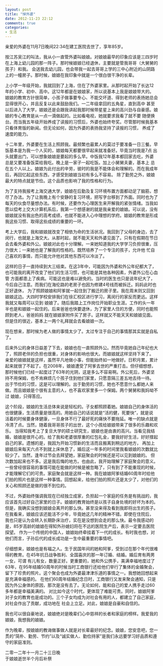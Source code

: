```yaml
---
layout: post
title: "悼外婆"
date: 2012-11-23 22:12
comments: true
categories: 
- 生活
---
```



亲爱的外婆在11月7日晚间22:34在建工医院去世了，享年85岁。

按江苏吴江的叫法，我从小一直管外婆叫娘娘。对娘娘最早的印象应该是三四岁时在上海上幼儿园的那一阵子。那时候娘娘已经退休，主要就是管我哥哥（大舅舅的孩子）和我。
会送我去幼儿园，也会带我一起去哥哥上学的三中心附近的山阴路上的一幢房子。那时候，娘娘在我印象中就是一个很白很干净的长辈。

上小学一年级开始，我就回到了上海，住在了外婆家里。从那时起开始了长达12年的小学、初中、高中。这12年都是在娘娘家，所以说基本上我是娘娘带大的。
娘娘的教育方针很简单，小孩子做事要专心、不能交坏道、得到老师的表扬她总会显得很开心，并且反复以此来鼓励我们。一二年级拿回的五角星，直到高中
甚至以后进入了大学，娘娘还是会跟我讲起我那时候带星星上来的高兴劲与自豪感。娘娘的专心教育是从一点一滴做起的。比如看电视，她就要求我看了就不要
随便换台。而当我五年级开始养成了读报的习惯后，外婆也始终夸奖。尽管那时候我基本只看体育版的新闻。但无论如何，因为外婆的表扬我坚持了读报的习惯，
养成了速度的能力。

十二年里，外婆要在生活上照顾我。最频繁也最累人的莫过于要准备一日三餐。早饭基本是为我一个人买的，娘娘每天都要很早起来就准备好。毕竟当时我是7点
出头就要出门，可以想象娘娘是要起的多么早。中饭我12年基本都回家去吃，外婆总是又要准备饭菜给我吃。晚上是一家子一起吃饭。加上小舅舅夫妻，基本上
总在五个人以上。娘娘为此付出的辛劳，彼时的我是不能体会和理解的。而在我成年后，再回忆起这些东西，才感受到娘娘当初有多么不容易。
除了勤劳之外，娘娘最大的特点就是节俭。这个品质也影响了我的性格和行为。

为了支持我报考上海交通大学，娘娘在后勤及复习环境布置方面都动足了脑筋，想尽了办法。为了让我晚上有个安静的复习环境，把写字台移到了外面。同时也为了
每天的伙食尽量想办法。有时候，还要作为心理医生来开解我的紧张情绪。当我如愿以偿考上交大计算机系后，我第一个想感谢的就是我亲爱的娘娘。可以说，没有
娘娘就没有我出色的高考成绩，也就不能进入心中理想的学府。娘娘的教育是形成我这些习惯、取得这些成绩的重要的一环。


考上大学后，我和娘娘就改变了相依为命的生活状况。我回到了父母的身边，去了闵行，也就是上海交大。从那时起，就不能天天和外婆见面了。只有在假期在节日
会去看外婆和外公。娘娘对此也十分理解。一来她知道我的大学学习负担很重，压力很大；一来她也是了解我的性格的。既然培养了一个专注的孩子，允许他
忙自己喜欢的事情，而只能允许他对其他东西可以冷淡了。

这样的日子一直持续到大三结束。在这3年中，可能因为外婆和外公年纪都大了，也可能我的离开改变了他们的生活习惯，也可能是其他各种因素，外婆外公在心血管
方面都患上了疾病。可能这也是难以避免的。当时的医生也只是说年纪大了，今后自己注意。而我们在海伦路的老房子也因为修建4号线而被拆迁。妈妈此时也正好退休，
为了照顾娘娘和阿爹就一起住到了搬迁的房子里。我在周末则又回到娘娘这边。大四时学校安排我们在徐汇校区进行学习，离闵行的家反而更远。这样我就又每周可以见到
娘娘了。随后我踏上工作岗位开始职业生涯。工作的头一年半也是和娘娘一起住的。后来爸爸也快要退休，为了家里人住的方便，同时也能照顾到老人，爸爸妈妈
就在娘娘家附件买了房子。这样就又不能天天和娘娘见面。但是住的很近，基本上一两个礼拜就会去看娘娘一次。

现在想来，那时候为老人做的事情太少了。太过专注于自己的事情那其实就是自私了。

后来外公的身体日益差了下去，娘娘也在一直照顾外公。然而毕竟她自己年纪也大了，照顾老伴的负担也很重，对身体的影响也很大。而娘娘就这样坚持下来了。
亲爱的娘娘就是这样，虽然平凡地做小事，但能始终如一地做好。日积月累，累计起来就很了不起了。在2008年，娘娘遭受了阿爹去世的严重打击。但仔细想想，
那时候他们已经一起度过了63年的光阴，这是多么不容易啊。外公死后，外婆坚持不用保姆，也不肯麻烦几个孩子住到他们家里，只愿意隔三差五地去待一待。
出于节俭的习惯，这是可以理解的。出于勤劳的习惯，她也不愿意什么都她人来做。而且娘娘是个很有主意的人，也不喜欢家里多一个保姆。两个舅舅和我妈坳不过
娘娘，只得答应。

这个阶段，娘娘的生活总体来说是轻松的。子女都照顾着她。娘娘自己的身体活的也很健康，生活质量是很高的。用她自己的话说就是“活的健，死要快”，就是说
活着的时候要身体健康，一旦身体不行了最好死的痛快不要拖延。唯一的缺点就是冷清了点。当然，随着我哥哥孩子的出世，这个小孩给娘娘带来了很多的乐趣和欢乐。
当得知我考上了复旦大学的硕士研究生，娘娘也是由衷的高兴。当看见我结婚，娘娘是很开心的。给了我和老婆很厚重的红包礼金，要我好好生活，好好撑起自己的家。遗憾的是，我因为开始习惯新的生活而且搬离到稍远的地方，
再加上娘娘后来每天六点不到就上床休息了，婚后这一年多的时间里我看娘娘的次数就比较少了。当然，逢年过节会去拜望她，家庭聚会的时候还是可以见到娘娘的。
但次数加起来也不多。这是我后悔的地方。也由此，我开始理解了家庭聚会的意义。一些曾经很容易的事情可能在能做的时候是被忽略了，只有到了不能重现的时候，
才能理解它们的可贵。家庭聚会就是这样一种。我在娘娘阿爹结婚60周年时给他们拍的照片也是这样一种事情。回想起来，给他们拍的照片还是太少了，对他们的
关心和照顾还是做的很不到位的。

不过，外婆始终强调我现在已经独立成家，负担起一个家庭的任务是有挑战的，我应该首先过好自己家里的日子。娘娘的教育始终是以孩子自身处境的好坏为本的。
但是，我确实没想到娘娘会离开的那么快。甚至没来得及看到我即将出生的孩子。在我看来，娘娘应该还能活不少年，毕竟她这几年的精神不错。即使在住院后，
我也只是认为会转入长期卧床治疗，实在是没想到会走的那么快。最令我感动的是，85岁高龄的娘娘在得知外孙媳妇将在不远的医院生产后，表示一定要去医院探望。
作为一个传统的中国人，娘娘始终牵挂着下一代的成长。有时我也想，对他们而言，子孙后代的成长成功是一生中最重要的事情吧。

仔细想来，娘娘也是有福之人。生于民国年间的她和阿爹，受到过在那个年代很难得的教育。在45年抗日战争胜利、全国喜庆的那一年订婚、结婚。婚后育有两男一女，可谓
有儿有女，数量正好。更重要的，她和外公携手，美满幸福地度过了63年，在95年结婚50周年的时候当时工商银行还给他们举行了集体的金婚聚会，留下了珍贵的照片。这个聚会也成为外婆最津津乐道的事情之一。我想她回想起来是充满幸福感的。
在他们60周年结婚纪念日时，工商银行又发来聚会通知，只是因为外公身体的原因，那次是没有去了。无论如何，能和自己的爱人携手走过60多年都是幸福美满的。
对比如今这个时代，更体现了难能可贵。同时，娘娘阿爹对子女的教育也是成功的。三个子女均成为对社会有用的人，都建立了自己家庭，对社会作出了贡献，成功地在
社会上立足。对此，娘娘是自豪和自信的。

我也可以很自豪地说，娘娘绝对是晚辈们心中慈祥的长者和家庭的榜样。我爱我的娘娘，我想我的娘娘。

作为晚辈，按娘娘的教诲做事做人就是对长辈最好的纪念。娘娘，您安息吧，您一贯的“简朴、勤劳、节约”以及“诚实做人、勤俭持家”是我们永远要学习好品质和遵守的家庭准则。

二零一二年十一月二十三日晚  
于娘娘逝世半个月后补祭